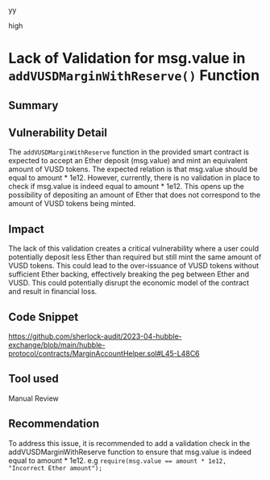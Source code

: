 yy

high

# Lack of Validation for msg.value in `addVUSDMarginWithReserve()` Function

## Summary

## Vulnerability Detail
The `addVUSDMarginWithReserve` function in the provided smart contract is expected to accept an Ether deposit (msg.value) and mint an equivalent amount of VUSD tokens. The expected relation is that msg.value should be equal to amount * 1e12. However, currently, there is no validation in place to check if msg.value is indeed equal to amount * 1e12. This opens up the possibility of depositing an amount of Ether that does not correspond to the amount of VUSD tokens being minted.

## Impact
The lack of this validation creates a critical vulnerability where a user could potentially deposit less Ether than required but still mint the same amount of VUSD tokens. This could lead to the over-issuance of VUSD tokens without sufficient Ether backing, effectively breaking the peg between Ether and VUSD. This could potentially disrupt the economic model of the contract and result in financial loss.

## Code Snippet
https://github.com/sherlock-audit/2023-04-hubble-exchange/blob/main/hubble-protocol/contracts/MarginAccountHelper.sol#L45-L48C6

## Tool used
Manual Review

## Recommendation
To address this issue, it is recommended to add a validation check in the addVUSDMarginWithReserve function to ensure that msg.value is indeed equal to amount * 1e12. 
e.g
`require(msg.value == amount * 1e12, "Incorrect Ether amount");`